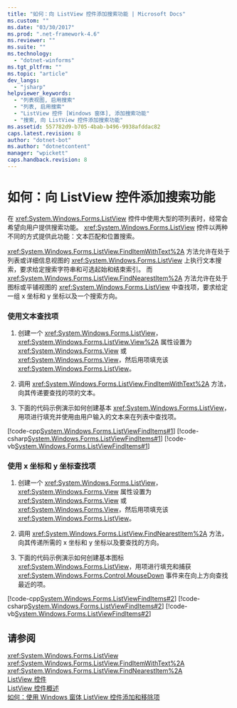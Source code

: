 ```yaml
---
title: "如何：向 ListView 控件添加搜索功能 | Microsoft Docs"
ms.custom: ""
ms.date: "03/30/2017"
ms.prod: ".net-framework-4.6"
ms.reviewer: ""
ms.suite: ""
ms.technology: 
  - "dotnet-winforms"
ms.tgt_pltfrm: ""
ms.topic: "article"
dev_langs: 
  - "jsharp"
helpviewer_keywords: 
  - "列表视图, 启用搜索"
  - "列表, 启用搜索"
  - "ListView 控件 [Windows 窗体], 添加搜索功能"
  - "搜索, 向 ListView 控件添加搜索功能"
ms.assetid: 557782d9-b705-4bab-b496-9938afddac82
caps.latest.revision: 8
author: "dotnet-bot"
ms.author: "dotnetcontent"
manager: "wpickett"
caps.handback.revision: 8
---
```

# 如何：向 ListView 控件添加搜索功能
在 <xref:System.Windows.Forms.ListView> 控件中使用大型的项列表时，经常会希望向用户提供搜索功能。  <xref:System.Windows.Forms.ListView> 控件以两种不同的方式提供此功能：文本匹配和位置搜索。  
  
 <xref:System.Windows.Forms.ListView.FindItemWithText%2A> 方法允许在处于列表或详细信息视图的 <xref:System.Windows.Forms.ListView> 上执行文本搜索，要求给定搜索字符串和可选起始和结束索引。  而 <xref:System.Windows.Forms.ListView.FindNearestItem%2A> 方法允许在处于图标或平铺视图的 <xref:System.Windows.Forms.ListView> 中查找项，要求给定一组 x 坐标和 y 坐标以及一个搜索方向。  
  
### 使用文本查找项  
  
1.  创建一个 <xref:System.Windows.Forms.ListView>，<xref:System.Windows.Forms.ListView.View%2A> 属性设置为 <xref:System.Windows.Forms.View> 或 <xref:System.Windows.Forms.View>，然后用项填充该 <xref:System.Windows.Forms.ListView>。  
  
2.  调用 <xref:System.Windows.Forms.ListView.FindItemWithText%2A> 方法，向其传递要查找的项的文本。  
  
3.  下面的代码示例演示如何创建基本 <xref:System.Windows.Forms.ListView>，用项进行填充并使用由用户输入的文本来在列表中查找项。  
  
 [!code-cpp[System.Windows.Forms.ListViewFindItems#1](../../../../samples/snippets/cpp/VS_Snippets_Winforms/System.Windows.Forms.ListViewFindItems/cpp/form1.cpp#1)]
 [!code-csharp[System.Windows.Forms.ListViewFindItems#1](../../../../samples/snippets/csharp/VS_Snippets_Winforms/System.Windows.Forms.ListViewFindItems/CS/form1.cs#1)]
 [!code-vb[System.Windows.Forms.ListViewFindItems#1](../../../../samples/snippets/visualbasic/VS_Snippets_Winforms/System.Windows.Forms.ListViewFindItems/VB/form1.vb#1)]  
  
### 使用 x 坐标和 y 坐标查找项  
  
1.  创建一个 <xref:System.Windows.Forms.ListView>，<xref:System.Windows.Forms.View> 属性设置为 <xref:System.Windows.Forms.View> 或 <xref:System.Windows.Forms.View>，然后用项填充该 <xref:System.Windows.Forms.ListView>。  
  
2.  调用 <xref:System.Windows.Forms.ListView.FindNearestItem%2A> 方法，向其传递所需的 x 坐标和 y 坐标以及要查找的方向。  
  
3.  下面的代码示例演示如何创建基本图标 <xref:System.Windows.Forms.ListView>，用项进行填充和捕获 <xref:System.Windows.Forms.Control.MouseDown> 事件来在向上方向查找最近的项。  
  
 [!code-cpp[System.Windows.Forms.ListViewFindItems#2](../../../../samples/snippets/cpp/VS_Snippets_Winforms/System.Windows.Forms.ListViewFindItems/cpp/form1.cpp#2)]
 [!code-csharp[System.Windows.Forms.ListViewFindItems#2](../../../../samples/snippets/csharp/VS_Snippets_Winforms/System.Windows.Forms.ListViewFindItems/CS/form1.cs#2)]
 [!code-vb[System.Windows.Forms.ListViewFindItems#2](../../../../samples/snippets/visualbasic/VS_Snippets_Winforms/System.Windows.Forms.ListViewFindItems/VB/form1.vb#2)]  
  
## 请参阅  
 <xref:System.Windows.Forms.ListView>   
 <xref:System.Windows.Forms.ListView.FindItemWithText%2A>   
 <xref:System.Windows.Forms.ListView.FindNearestItem%2A>   
 [ListView 控件](../../../../docs/framework/winforms/controls/listview-control-windows-forms.md)   
 [ListView 控件概述](../../../../docs/framework/winforms/controls/listview-control-overview-windows-forms.md)   
 [如何：使用 Windows 窗体 ListView 控件添加和移除项](../../../../docs/framework/winforms/controls/how-to-add-and-remove-items-with-the-windows-forms-listview-control.md)